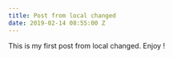 ```yaml
---
title: Post from local changed
date: 2019-02-14 08:55:00 Z
---
```


This is my first post from local changed. Enjoy !
